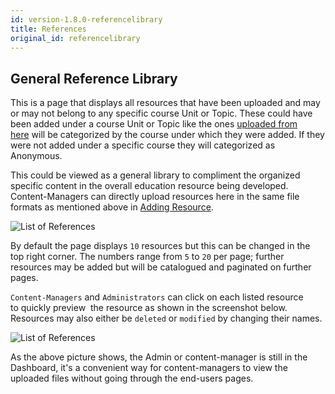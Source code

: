 ```yaml
---
id: version-1.8.0-referencelibrary
title: References
original_id: referencelibrary
---
```


## General Reference Library 
 

This is a page that displays all resources that have been uploaded and may or may not belong to any specific course Unit or Topic.  These could have been added under a course Unit or Topic like the ones [uploaded from here](contents.md#adding-general-references-resources) will be categorized by the course under which they were added.  If they were not added under a specific course they will categorized as Anonymous.

This could be viewed as a general library to compliment the organized specific content in the overall education resource being developed.  Content-Managers can directly upload resources here in the same file formats as mentioned above in [Adding Resource](contents.md#resources).  
 
![List of References](assets/reference4.png)  

By default the page displays `10` resources but this can be changed in the top right corner.  The numbers range from `5` to `20` per page; further resources may be added but will be catalogued and paginated on further pages.  

`Content-Managers` and `Administrators` can click on each listed resource to quickly preview  the resource as shown in the screenshot below.  Resources may also either be `deleted` or `modified` by changing their names.  

![List of References](assets/reference5.png)
  
As the above picture shows, the Admin or content-manager is still in the Dashboard, it's a convenient way for content-managers to view the uploaded files without going through the end-users pages.  
 


